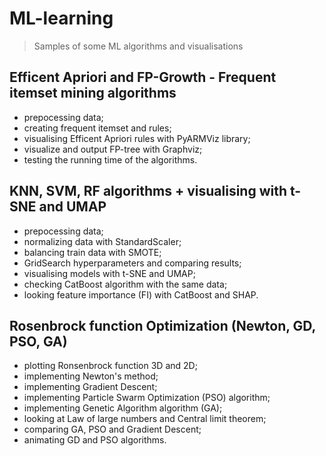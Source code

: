 # ML-learning
> Samples of some ML algorithms and visualisations

## Efficent Apriori and FP-Growth - Frequent itemset mining algorithms

- prepocessing data;
- creating frequent itemset and rules;
- visualising Efficent Apriori rules with PyARMViz library;
- visualize and output FP-tree with Graphviz;
- testing the running time of the algorithms.

## KNN, SVM, RF algorithms + visualising with t-SNE and UMAP

- prepocessing data;
- normalizing data with StandardScaler;
- balancing train data with SMOTE;
- GridSearch hyperparameters and comparing results;
- visualising models with t-SNE and UMAP;
- checking CatBoost algorithm with the same data;
- looking feature importance (FI) with CatBoost and SHAP.

## Rosenbrock function Optimization (Newton, GD, PSO, GA)

- plotting Ronsenbrock function 3D and 2D;
- implementing Newton's method;
- implementing Gradient Descent;
- implementing Particle Swarm Optimization (PSO) algorithm;
- implementing Genetic Algorithm algorithm (GA);
- looking at Law of large numbers and Central limit theorem;
- comparing GA, PSO and Gradient Descent;
- animating GD and PSO algorithms.
